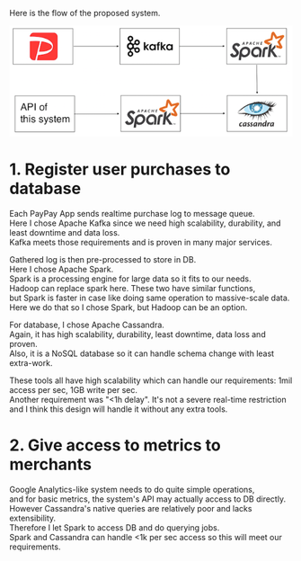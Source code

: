 Here is the flow of the proposed system.

![Design Overview](Design.png "Design Overview")

# 1. Register user purchases to database

Each PayPay App sends realtime purchase log to message queue.   
Here I chose Apache Kafka since we need high scalability, durability, and least downtime and data loss.  
Kafka meets those requirements and is proven in many major services.

Gathered log is then pre-processed to store in DB.  
Here I chose Apache Spark.  
Spark is a processing engine for large data so it fits to our needs.  
Hadoop can replace spark here. These two have similar functions,  
but Spark is faster in case like doing same operation to massive-scale data.  
Here we do that so I chose Spark, but Hadoop can be an option.

For database, I chose Apache Cassandra.  
Again, it has high scalability, durability, least downtime, data loss and proven.  
Also, it is a NoSQL database so it can handle schema change with least extra-work.

These tools all have high scalability which can handle our requirements: 1mil access per sec, 1GB write per sec.  
Another requirement was "<1h delay". It's not a severe real-time restriction and I think this design will handle it without any extra tools.

# 2. Give access to metrics to merchants

Google Analytics-like system needs to do quite simple operations,   
and for basic metrics, the system's API may actually access to DB directly.    
However Cassandra's native queries are relatively poor and lacks extensibility.  
Therefore I let Spark to access DB and do querying jobs.    
Spark and Cassandra can handle <1k per sec access so this will meet our requirements.
